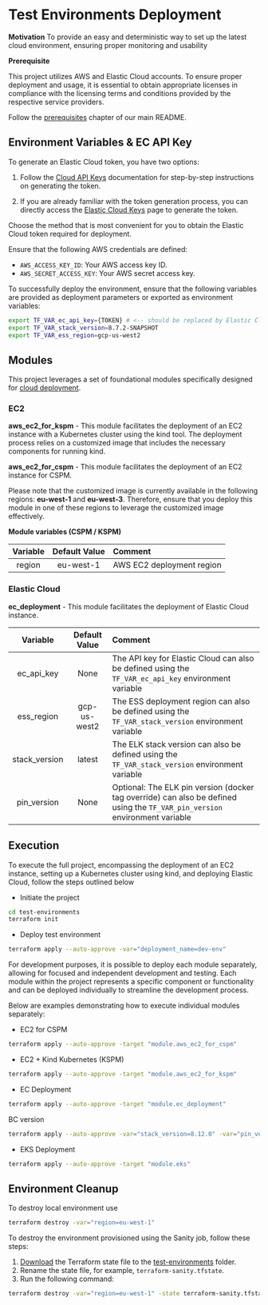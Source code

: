 # Test Environments Deployment

**Motivation**
To provide an easy and deterministic way to set up the latest cloud environment, ensuring proper monitoring and usability

**Prerequisite**

This project utilizes AWS and Elastic Cloud accounts. To ensure proper deployment and usage, it is essential to obtain appropriate licenses in compliance with the licensing terms and conditions provided by the respective service providers.

Follow the [prerequisites](/README.md#prerequisites) chapter of our main README.

## Environment Variables & EC API Key

To generate an Elastic Cloud token, you have two options:

1. Follow the [Cloud API Keys](https://www.elastic.co/guide/en/cloud/current/ec-api-authentication.html) documentation for step-by-step instructions on generating the token.

2. If you are already familiar with the token generation process, you can directly access the [Elastic Cloud Keys](https://cloud.elastic.co/deployment-features/keys) page to generate the token.

Choose the method that is most convenient for you to obtain the Elastic Cloud token required for deployment.

Ensure that the following AWS credentials are defined:

- `AWS_ACCESS_KEY_ID`: Your AWS access key ID.
- `AWS_SECRET_ACCESS_KEY`: Your AWS secret access key.

To successfully deploy the environment, ensure that the following variables are provided as deployment parameters or exported as environment variables:

```bash
export TF_VAR_ec_api_key={TOKEN} # <-- should be replaced by Elastic Cloud TOKEN
export TF_VAR_stack_version=8.7.2-SNAPSHOT
export TF_VAR_ess_region=gcp-us-west2
```

## Modules

This project leverages a set of foundational modules specifically designed for [cloud deployment](../cloud/modules/).

### EC2

**aws_ec2_for_kspm** - This module facilitates the deployment of an EC2 instance with a Kubernetes cluster using the kind tool. The deployment process relies on a customized image that includes the necessary components for running kind.

**aws_ec2_for_cspm** - This module facilitates the deployment of an EC2 instance for CSPM.

Please note that the customized image is currently available in the following regions: **eu-west-1** and **eu-west-3**. Therefore, ensure that you deploy this module in one of these regions to leverage the customized image effectively.

**Module variables (CSPM / KSPM)**

| Variable | Default Value | Comment                   |
| :------: | :-----------: | :------------------------ |
|  region  |   eu-west-1   | AWS EC2 deployment region |

### Elastic Cloud

**ec_deployment** - This module facilitates the deployment of Elastic Cloud instance.

|   Variable    | Default Value | Comment                                                                                                                     |
| :-----------: | :-----------: | :-------------------------------------------------------------------------------------------------------------------------- |
|  ec_api_key   |     None      | The API key for Elastic Cloud can also be defined using the `TF_VAR_ec_api_key` environment variable                        |
|  ess_region   | gcp-us-west2  | The ESS deployment region can also be defined using the `TF_VAR_stack_version` environment variable                         |
| stack_version |    latest     | The ELK stack version can also be defined using the `TF_VAR_stack_version` environment variable                             |
|  pin_version  |     None      | Optional: The ELK pin version (docker tag override) can also be defined using the `TF_VAR_pin_version` environment variable |

## Execution

To execute the full project, encompassing the deployment of an EC2 instance, setting up a Kubernetes cluster using kind, and deploying Elastic Cloud, follow the steps outlined below

- Initiate the project

```bash
cd test-environments
terraform init
```

- Deploy test environment

```bash
terraform apply --auto-approve -var="deployment_name=dev-env"
```

For development purposes, it is possible to deploy each module separately, allowing for focused and independent development and testing. Each module within the project represents a specific component or functionality and can be deployed individually to streamline the development process.

Below are examples demonstrating how to execute individual modules separately:

- EC2 for CSPM

```bash
terraform apply --auto-approve -target "module.aws_ec2_for_cspm"
```

- EC2 + Kind Kubernetes (KSPM)

```bash
terraform apply --auto-approve -target "module.aws_ec2_for_kspm"
```

- EC Deployment

```bash
terraform apply --auto-approve -target "module.ec_deployment"
```

BC version

```bash
terraform apply --auto-approve -var="stack_version=8.12.0" -var="pin_version=8.12.0-9f05a310" -target "module.ec_deployment"
```

- EKS Deployment

```bash
terraform apply --auto-approve -target "module.eks"
```

## Environment Cleanup

To destroy local environment use

```bash
terraform destroy -var="region=eu-west-1"
```

To destroy the environment provisioned using the Sanity job, follow these steps:

1. [Download](https://s3.console.aws.amazon.com/s3/buckets/tf-state-bucket-test-infra?region=eu-west-3&tab=objects) the Terraform state file to the [test-environments](../test-environments/) folder.
2. Rename the state file, for example, `terraform-sanity.tfstate`.
3. Run the following command:

```bash
terraform destroy -var="region=eu-west-1" -state terraform-sanity.tfstate
```
